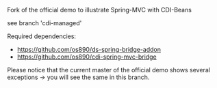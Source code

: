 Fork of the official demo to illustrate Spring-MVC with CDI-Beans

see branch 'cdi-managed'

Required dependencies:
 - https://github.com/os890/ds-spring-bridge-addon
 - https://github.com/os890/cdi-spring-mvc-bridge

Please notice that the current master of the official demo shows several exceptions -> you will see the same in this branch.